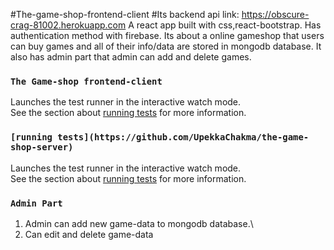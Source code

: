 #The-game-shop-frontend-client
#Its backend api link: https://obscure-crag-81002.herokuapp.com
A react app built with css,react-bootstrap.
Has authentication method with firebase.
Its about a online gameshop that users can buy games and all of their info/data are stored in mongodb database.
It also has admin part that admin can add and delete games.


### `The Game-shop frontend-client`
Launches the test runner in the interactive watch mode.\
See the section about [running tests](https://facebook.github.io/create-react-app/docs/running-tests) for more information.


### `[running tests](https://github.com/UpekkaChakma/the-game-shop-server)`
Launches the test runner in the interactive watch mode.\
See the section about [running tests](https://facebook.github.io/create-react-app/docs/running-tests) for more information.


### `Admin Part`
1. Admin can add new game-data to mongodb database.\
2. Can edit and delete game-data
